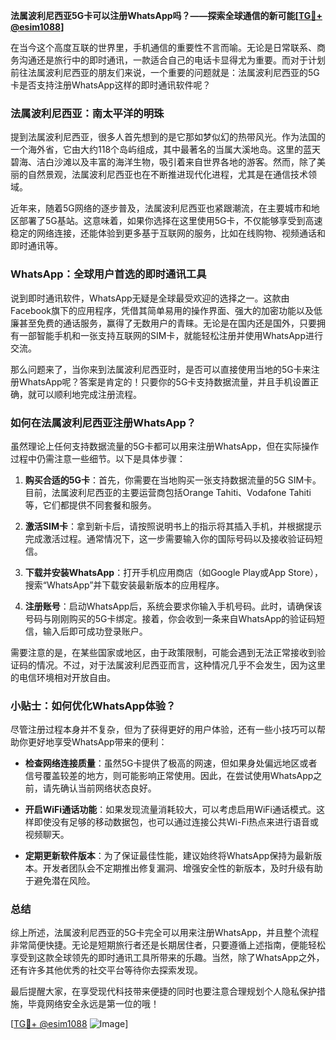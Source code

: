 **法属波利尼西亚5G卡可以注册WhatsApp吗？——探索全球通信的新可能[[TG💪+ @esim1088](https://t.me/s/esim1088)]**

在当今这个高度互联的世界里，手机通信的重要性不言而喻。无论是日常联系、商务沟通还是旅行中的即时通讯，一款适合自己的电话卡显得尤为重要。而对于计划前往法属波利尼西亚的朋友们来说，一个重要的问题就是：法属波利尼西亚的5G卡是否支持注册WhatsApp这样的即时通讯软件呢？

### 法属波利尼西亚：南太平洋的明珠

提到法属波利尼西亚，很多人首先想到的是它那如梦似幻的热带风光。作为法国的一个海外省，它由大约118个岛屿组成，其中最著名的当属大溪地岛。这里的蓝天碧海、洁白沙滩以及丰富的海洋生物，吸引着来自世界各地的游客。然而，除了美丽的自然景观，法属波利尼西亚也在不断推进现代化进程，尤其是在通信技术领域。

近年来，随着5G网络的逐步普及，法属波利尼西亚也紧跟潮流，在主要城市和地区部署了5G基站。这意味着，如果你选择在这里使用5G卡，不仅能够享受到高速稳定的网络连接，还能体验到更多基于互联网的服务，比如在线购物、视频通话和即时通讯等。

### WhatsApp：全球用户首选的即时通讯工具

说到即时通讯软件，WhatsApp无疑是全球最受欢迎的选择之一。这款由Facebook旗下的应用程序，凭借其简单易用的操作界面、强大的加密功能以及低廉甚至免费的通话服务，赢得了无数用户的青睐。无论是在国内还是国外，只要拥有一部智能手机和一张支持互联网的SIM卡，就能轻松注册并使用WhatsApp进行交流。

那么问题来了，当你来到法属波利尼西亚时，是否可以直接使用当地的5G卡来注册WhatsApp呢？答案是肯定的！只要你的5G卡支持数据流量，并且手机设置正确，就可以顺利地完成注册流程。

### 如何在法属波利尼西亚注册WhatsApp？

虽然理论上任何支持数据流量的5G卡都可以用来注册WhatsApp，但在实际操作过程中仍需注意一些细节。以下是具体步骤：

1. **购买合适的5G卡**：首先，你需要在当地购买一张支持数据流量的5G SIM卡。目前，法属波利尼西亚的主要运营商包括Orange Tahiti、Vodafone Tahiti等，它们都提供不同套餐和服务。
   
2. **激活SIM卡**：拿到新卡后，请按照说明书上的指示将其插入手机，并根据提示完成激活过程。通常情况下，这一步需要输入你的国际号码以及接收验证码短信。

3. **下载并安装WhatsApp**：打开手机应用商店（如Google Play或App Store），搜索“WhatsApp”并下载安装最新版本的应用程序。

4. **注册账号**：启动WhatsApp后，系统会要求你输入手机号码。此时，请确保该号码与刚刚购买的5G卡绑定。接着，你会收到一条来自WhatsApp的验证码短信，输入后即可成功登录账户。

需要注意的是，在某些国家或地区，由于政策限制，可能会遇到无法正常接收到验证码的情况。不过，对于法属波利尼西亚而言，这种情况几乎不会发生，因为这里的电信环境相对开放自由。

### 小贴士：如何优化WhatsApp体验？

尽管注册过程本身并不复杂，但为了获得更好的用户体验，还有一些小技巧可以帮助你更好地享受WhatsApp带来的便利：

- **检查网络连接质量**：虽然5G卡提供了极高的网速，但如果身处偏远地区或者信号覆盖较差的地方，则可能影响正常使用。因此，在尝试使用WhatsApp之前，请先确认当前网络状态良好。
  
- **开启WiFi通话功能**：如果发现流量消耗较大，可以考虑启用WiFi通话模式。这样即使没有足够的移动数据包，也可以通过连接公共Wi-Fi热点来进行语音或视频聊天。

- **定期更新软件版本**：为了保证最佳性能，建议始终将WhatsApp保持为最新版本。开发者团队会不定期推出修复漏洞、增强安全性的新版本，及时升级有助于避免潜在风险。

### 总结

综上所述，法属波利尼西亚的5G卡完全可以用来注册WhatsApp，并且整个流程非常简便快捷。无论是短期旅行者还是长期居住者，只要遵循上述指南，便能轻松享受到这款全球领先的即时通讯工具所带来的乐趣。当然，除了WhatsApp之外，还有许多其他优秀的社交平台等待你去探索发现。

最后提醒大家，在享受现代科技带来便捷的同时也要注意合理规划个人隐私保护措施，毕竟网络安全永远是第一位的哦！

[[TG💪+ @esim1088](https://t.me/s/esim1088) ![Image](https://i.postimg.cc/4NQfJmqS/Snipaste-2025-05-13-00-14-12.png)]